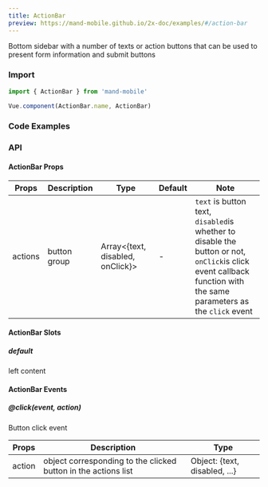 ```yaml
---
title: ActionBar
preview: https://mand-mobile.github.io/2x-doc/examples/#/action-bar
---
```


Bottom sidebar with a number of texts or action buttons that can be used to present form information and submit buttons

### Import

```javascript
import { ActionBar } from 'mand-mobile'

Vue.component(ActionBar.name, ActionBar)
```

### Code Examples
<!-- DEMO -->


### API

#### ActionBar Props
|Props | Description | Type | Default | Note|
|----|-----|------|------|------|
|actions|button group|Array<{text, disabled, onClick}>|-|`text` is button text,<br/>`disabled`is whether to disable the button or not,<br/>`onClick`is click event callback function with the same parameters as the `click` event|

#### ActionBar Slots

##### default
left content

#### ActionBar Events

##### @click(event, action)
Button click event

|Props | Description | Type |
|----|-----|------|
|action|object corresponding to the clicked button in the actions list|Object: {text, disabled, ...}|
